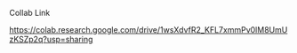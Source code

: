 
Collab Link

https://colab.research.google.com/drive/1wsXdvfR2_KFL7xmmPv0lM8UmUzKSZp2q?usp=sharing

